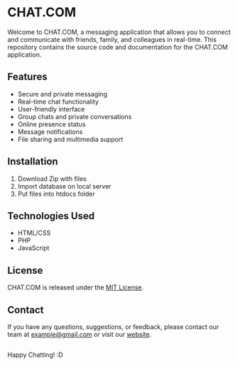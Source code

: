 # CHAT.COM

Welcome to CHAT.COM, a messaging application that allows you to connect and communicate with friends, family, and colleagues in real-time. This repository contains the source code and documentation for the CHAT.COM application.

## Features
- Secure and private messaging
- Real-time chat functionality
- User-friendly interface
- Group chats and private conversations
- Online presence status
- Message notifications
- File sharing and multimedia support

## Installation

1. Download Zip with files
2. Import database on local server
3. Put files into htdocs folder


## Technologies Used

- HTML/CSS
- PHP
- JavaScript

## License

CHAT.COM is released under the [MIT License](https://choosealicense.com/licenses/mit/).

## Contact

If you have any questions, suggestions, or feedback, please contact our team at [example@gmail.com](mailto:) or visit our [website](https://).

##
Happy Chatting! :D
